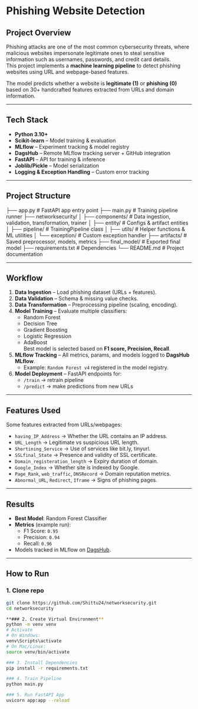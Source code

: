 # Phishing Website Detection

## Project Overview
Phishing attacks are one of the most common cybersecurity threats, where malicious websites impersonate legitimate ones to steal sensitive information such as usernames, passwords, and credit card details.  
This project implements a **machine learning pipeline** to detect phishing websites using URL and webpage-based features.

The model predicts whether a website is **legitimate (1)** or **phishing (0)** based on 30+ handcrafted features extracted from URLs and domain information.

---

## Tech Stack
- **Python 3.10+**
- **Scikit-learn** – Model training & evaluation
- **MLflow** – Experiment tracking & model registry
- **DagsHub** – Remote MLflow tracking server + GitHub integration
- **FastAPI** – API for training & inference
- **Joblib/Pickle** – Model serialization
- **Logging & Exception Handling** – Custom error tracking

---

## Project Structure

├── app.py # FastAPI app entry point
├── main.py # Training pipeline runner
├── networksecurity/
│ ├── components/ # Data ingestion, validation, transformation, trainer
│ ├── entity/ # Configs & artifact entities
│ ├── pipeline/ # TrainingPipeline class
│ ├── utils/ # Helper functions & ML utilities
│ └── exception/ # Custom exception handler
├── artifacts/ # Saved preprocessor, models, metrics
├── final_model/ # Exported final model
├── requirements.txt # Dependencies
└── README.md # Project documentation


---

## Workflow
1. **Data Ingestion** – Load phishing dataset (URLs + features).  
2. **Data Validation** – Schema & missing value checks.  
3. **Data Transformation** – Preprocessing pipeline (scaling, encoding).  
4. **Model Training** – Evaluate multiple classifiers:
   - Random Forest 
   - Decision Tree 
   - Gradient Boosting
   - Logistic Regression
   - AdaBoost  
   Best model is selected based on **F1 score, Precision, Recall**.
5. **MLflow Tracking** – All metrics, params, and models logged to **DagsHub MLflow**.  
   - Example: `Random Forest v4` registered in the model registry.  
6. **Model Deployment** – FastAPI endpoints for:
   - `/train` → retrain pipeline
   - `/predict` → make predictions from new URLs  

---

## Features Used
Some features extracted from URLs/webpages:
- `having_IP_Address` → Whether the URL contains an IP address.  
- `URL_Length` → Legitimate vs suspicious URL length.  
- `Shortining_Service` → Use of services like bit.ly, tinyurl.  
- `SSLfinal_State` → Presence and validity of SSL certificate.  
- `Domain_registeration_length` → Expiry duration of domain.  
- `Google_Index` → Whether site is indexed by Google.  
- `Page_Rank`, `web_traffic`, `DNSRecord` → Domain reputation metrics.  
- `Abnormal_URL`, `Redirect`, `Iframe` → Signs of phishing pages.

---

## Results
- **Best Model**: Random Forest Classifier  
- **Metrics** (example run):
  - F1 Score: `0.95`
  - Precision: `0.94`
  - Recall: `0.96`
- Models tracked in MLflow on [DagsHub](https://dagshub.com/Shittu24/networksecurity.mlflow).

---

## How to Run

### 1. Clone repo
```bash
git clone https://github.com/Shittu24/networksecurity.git
cd networksecurity

**### 2. Create Virtual Environment**
python -m venv venv
# Activate
# On Windows:
venv\Scripts\activate
# On Mac/Linux:
source venv/bin/activate

### 3. Install Dependencies
pip install -r requirements.txt

### 4. Train Pipeline
python main.py

### 5. Run FastAPI App
uvicorn app:app --reload




